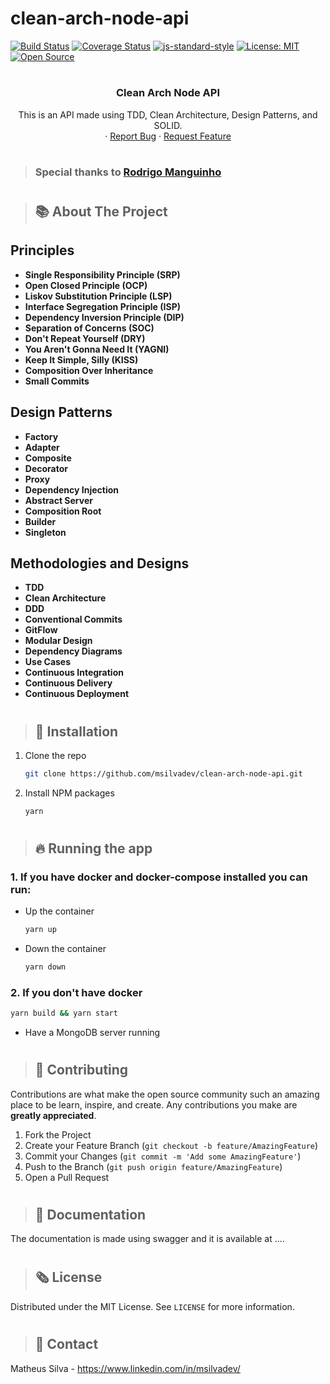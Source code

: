 # clean-arch-node-api

[![Build Status](https://travis-ci.com/lucfersan/clean-node-api.svg?branch=main)](https://travis-ci.com/lucfersan/clean-node-api)
[![Coverage Status](https://coveralls.io/repos/github/lucfersan/clean-node-api/badge.svg)](https://coveralls.io/github/lucfersan/clean-node-api)
[![js-standard-style](https://img.shields.io/badge/code%20style-standard-brightgreen.svg)](http://standardjs.com)
[![License: MIT](https://img.shields.io/badge/License-MIT-yellow.svg)](https://opensource.org/licenses/MIT)
[![Open Source](https://badges.frapsoft.com/os/v1/open-source.svg?v=103)](https://opensource.org/)

#

<p align="center">
  <h3 align="center">Clean Arch Node API</h3>

  <p align="center">
    This is an API made using TDD, Clean Architecture, Design Patterns, and SOLID.
    <br />
    ·
    <a href="https://github.com/msilvadev/clean-arch-node-api/issues">Report Bug</a>
    ·
    <a href="https://github.com/msilvadev/clean-arch-node-api/issues">Request Feature</a>
  </p>
</p>

#

> ### Special thanks to [Rodrigo Manguinho](https://github.com/rmanguinho)

#

> ## 📚 About The Project

## Principles

- **Single Responsibility Principle (SRP)**
- **Open Closed Principle (OCP)**
- **Liskov Substitution Principle (LSP)**
- **Interface Segregation Principle (ISP)**
- **Dependency Inversion Principle (DIP)**
- **Separation of Concerns (SOC)**
- **Don't Repeat Yourself (DRY)**
- **You Aren't Gonna Need It (YAGNI)**
- **Keep It Simple, Silly (KISS)**
- **Composition Over Inheritance**
- **Small Commits**

## Design Patterns

- **Factory**
- **Adapter**
- **Composite**
- **Decorator**
- **Proxy**
- **Dependency Injection**
- **Abstract Server**
- **Composition Root**
- **Builder**
- **Singleton**

## Methodologies and Designs

- **TDD**
- **Clean Architecture**
- **DDD**
- **Conventional Commits**
- **GitFlow**
- **Modular Design**
- **Dependency Diagrams**
- **Use Cases**
- **Continuous Integration**
- **Continuous Delivery**
- **Continuous Deployment**

#

> ## 🚀 Installation

1. Clone the repo
   ```sh
   git clone https://github.com/msilvadev/clean-arch-node-api.git
   ```
2. Install NPM packages
   ```sh
   yarn
   ```

#

> ## 🔥 Running the app

### 1. If you have docker and docker-compose installed you can run:

- Up the container
  ```sh
  yarn up
  ```
- Down the container
  ```sh
  yarn down
  ```

### 2. If you don't have docker

```sh
yarn build && yarn start
```

- Have a MongoDB server running

#

> ## 🤝 Contributing

Contributions are what make the open source community such an amazing place to be learn, inspire, and create. Any contributions you make are **greatly appreciated**.

1. Fork the Project
2. Create your Feature Branch (`git checkout -b feature/AmazingFeature`)
3. Commit your Changes (`git commit -m 'Add some AmazingFeature'`)
4. Push to the Branch (`git push origin feature/AmazingFeature`)
5. Open a Pull Request

#

> ## 📑 Documentation

The documentation is made using swagger and it is available at ....

#

> ## 🗞️ License

Distributed under the MIT License. See `LICENSE` for more information.

#

> ## 📧 Contact

Matheus Silva - https://www.linkedin.com/in/msilvadev/
